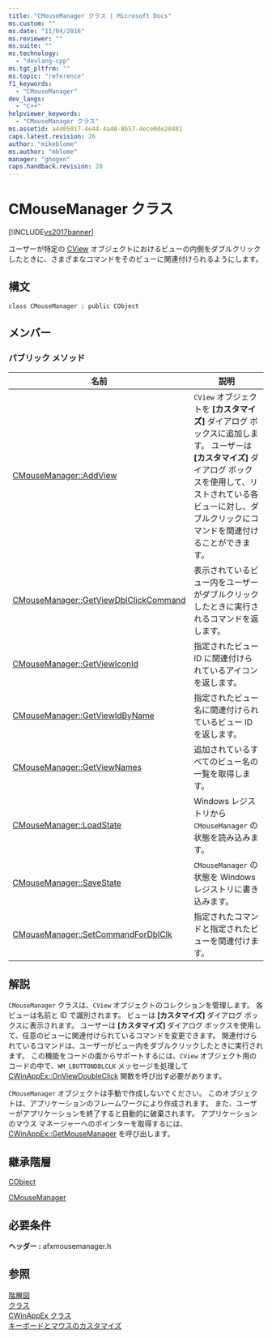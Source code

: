 ```yaml
---
title: "CMouseManager クラス | Microsoft Docs"
ms.custom: ""
ms.date: "11/04/2016"
ms.reviewer: ""
ms.suite: ""
ms.technology: 
  - "devlang-cpp"
ms.tgt_pltfrm: ""
ms.topic: "reference"
f1_keywords: 
  - "CMouseManager"
dev_langs: 
  - "C++"
helpviewer_keywords: 
  - "CMouseManager クラス"
ms.assetid: a4d05017-4e44-4a40-8b57-4ece0de20481
caps.latest.revision: 26
author: "mikeblome"
ms.author: "mblome"
manager: "ghogen"
caps.handback.revision: 28
---
```

# CMouseManager クラス
[!INCLUDE[vs2017banner](../../assembler/inline/includes/vs2017banner.md)]

ユーザーが特定の [CView](../Topic/CView%20Class.md) オブジェクトにおけるビューの内側をダブルクリックしたときに、さまざまなコマンドをそのビューに関連付けられるようにします。  
  
## 構文  
  
```  
class CMouseManager : public CObject  
```  
  
## メンバー  
  
### パブリック メソッド  
  
|名前|説明|  
|--------|--------|  
|[CMouseManager::AddView](../Topic/CMouseManager::AddView.md)|`CView` オブジェクトを **\[カスタマイズ\]** ダイアログ ボックスに追加します。  ユーザーは **\[カスタマイズ\]** ダイアログ ボックスを使用して、リストされている各ビューに対し、ダブルクリックにコマンドを関連付けることができます。|  
|[CMouseManager::GetViewDblClickCommand](../Topic/CMouseManager::GetViewDblClickCommand.md)|表示されているビュー内をユーザーがダブルクリックしたときに実行されるコマンドを返します。|  
|[CMouseManager::GetViewIconId](../Topic/CMouseManager::GetViewIconId.md)|指定されたビュー ID に関連付けられているアイコンを返します。|  
|[CMouseManager::GetViewIdByName](../Topic/CMouseManager::GetViewIdByName.md)|指定されたビュー名に関連付けられているビュー ID を返します。|  
|[CMouseManager::GetViewNames](../Topic/CMouseManager::GetViewNames.md)|追加されているすべてのビュー名の一覧を取得します。|  
|[CMouseManager::LoadState](../Topic/CMouseManager::LoadState.md)|Windows レジストリから `CMouseManager` の状態を読み込みます。|  
|[CMouseManager::SaveState](../Topic/CMouseManager::SaveState.md)|`CMouseManager` の状態を Windows レジストリに書き込みます。|  
|[CMouseManager::SetCommandForDblClk](../Topic/CMouseManager::SetCommandForDblClk.md)|指定されたコマンドと指定されたビューを関連付けます。|  
  
## 解説  
 `CMouseManager` クラスは、`CView` オブジェクトのコレクションを管理します。  各ビューは名前と ID で識別されます。  ビューは **\[カスタマイズ\]** ダイアログ ボックスに表示されます。  ユーザーは **\[カスタマイズ\]** ダイアログ ボックスを使用して、任意のビューに関連付けられているコマンドを変更できます。  関連付けられているコマンドは、ユーザーがビュー内をダブルクリックしたときに実行されます。  この機能をコードの面からサポートするには、`CView` オブジェクト用のコードの中で、`WM_LBUTTONDBLCLK` メッセージを処理して [CWinAppEx::OnViewDoubleClick](../Topic/CWinAppEx::OnViewDoubleClick.md) 関数を呼び出す必要があります。  
  
 `CMouseManager` オブジェクトは手動で作成しないでください。  このオブジェクトは、アプリケーションのフレームワークにより作成されます。  また、ユーザーがアプリケーションを終了すると自動的に破棄されます。  アプリケーションのマウス マネージャーへのポインターを取得するには、[CWinAppEx::GetMouseManager](../Topic/CWinAppEx::GetMouseManager.md) を呼び出します。  
  
## 継承階層  
 [CObject](../Topic/CObject%20Class.md)  
  
 [CMouseManager](../../mfc/reference/cmousemanager-class.md)  
  
## 必要条件  
 **ヘッダー :** afxmousemanager.h  
  
## 参照  
 [階層図](../../mfc/hierarchy-chart.md)   
 [クラス](../Topic/MFC%20Classes.md)   
 [CWinAppEx クラス](../../mfc/reference/cwinappex-class.md)   
 [キーボードとマウスのカスタマイズ](../../mfc/keyboard-and-mouse-customization.md)